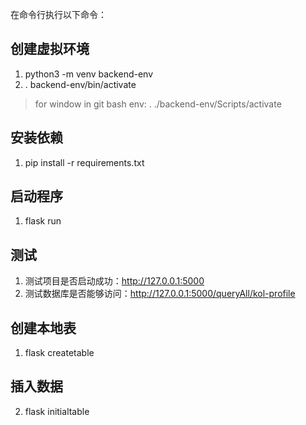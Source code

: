 在命令行执行以下命令：

## 创建虚拟环境

1. python3 -m venv backend-env
2. . backend-env/bin/activate

> for window in git bash env: . ./backend-env/Scripts/activate

## 安装依赖

1. pip install -r requirements.txt

## 启动程序

1. flask run

## 测试

1. 测试项目是否启动成功：http://127.0.0.1:5000
2. 测试数据库是否能够访问：http://127.0.0.1:5000/queryAll/kol-profile

## 创建本地表

1. flask createtable

## 插入数据

2. flask initialtable


